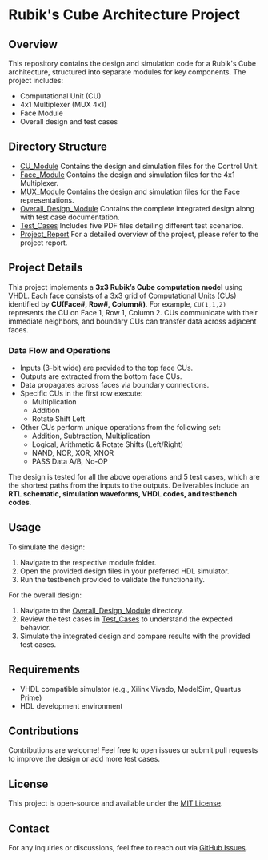 # Rubik's Cube Architecture Project

## Overview

This repository contains the design and simulation code for a Rubik's Cube architecture, structured into separate modules for key components. The project includes:

- Computational Unit (CU)
- 4x1 Multiplexer (MUX 4x1)
- Face Module
- Overall design and test cases
## Directory Structure

- [CU_Module](https://github.com/HanumanSagarBathula7392/Rubiks_Cube_Architecture/tree/main/CU_Module) Contains the design and simulation files for the Control Unit.
- [Face_Module](https://github.com/HanumanSagarBathula7392/Rubiks_Cube_Architecture/tree/main/Face_Module) Contains the design and simulation files for the 4x1 Multiplexer.
- [MUX_Module](https://github.com/HanumanSagarBathula7392/Rubiks_Cube_Architecture/tree/main/MUX_Module) Contains the design and simulation files for the Face representations.
- [Overall_Design_Module](https://github.com/HanumanSagarBathula7392/Rubiks_Cube_Architecture/tree/main/Overall_Design_Module) Contains the complete integrated design along with test case documentation.
- [Test_Cases](https://github.com/HanumanSagarBathula7392/Rubiks_Cube_Architecture/tree/main/Test_Cases) Includes five PDF files detailing different test scenarios.
- [Project_Report](https://github.com/HanumanSagarBathula7392/Rubiks_Cube_Architecture/blob/main/Project_Report.pdf) For a detailed overview of the project, please refer to the project report.

## Project Details

This project implements a **3x3 Rubik’s Cube computation model** using VHDL. Each face consists of a 3x3 grid of Computational Units (CUs) identified by **CU(Face#, Row#, Column#)**. For example, `CU(1,1,2)` represents the CU on Face 1, Row 1, Column 2. CUs communicate with their immediate neighbors, and boundary CUs can transfer data across adjacent faces.

### Data Flow and Operations
- Inputs (3-bit wide) are provided to the top face CUs.
- Outputs are extracted from the bottom face CUs.
- Data propagates across faces via boundary connections.
- Specific CUs in the first row execute:
  - Multiplication
  - Addition
  - Rotate Shift Left
- Other CUs perform unique operations from the following set:
  - Addition, Subtraction, Multiplication
  - Logical, Arithmetic & Rotate Shifts (Left/Right)
  - NAND, NOR, XOR, XNOR
  - PASS Data A/B, No-OP

The design is tested for all the above operations and 5 test cases, which are the shortest paths from the inputs to the outputs. Deliverables include an **RTL schematic, simulation waveforms, VHDL codes, and testbench codes**.

## Usage

To simulate the design:

1. Navigate to the respective module folder.
2. Open the provided design files in your preferred HDL simulator.
3. Run the testbench provided to validate the functionality.

For the overall design:

1. Navigate to the [Overall_Design_Module](https://github.com/HanumanSagarBathula7392/Rubiks_Cube_Architecture/tree/main/Overall_Design_Module) directory.
2. Review the test cases in [Test_Cases](https://github.com/HanumanSagarBathula7392/Rubiks_Cube_Architecture/tree/main/Test_Cases) to understand the expected behavior.
3. Simulate the integrated design and compare results with the provided test cases.

## Requirements

- VHDL compatible simulator (e.g., Xilinx Vivado, ModelSim, Quartus Prime)
- HDL development environment

## Contributions

Contributions are welcome! Feel free to open issues or submit pull requests to improve the design or add more test cases.

## License

This project is open-source and available under the [MIT License](https://github.com/HanumanSagarBathula7392/HanumanSagarBathula7392/blob/main/LICENSE).

## Contact

For any inquiries or discussions, feel free to reach out via [GitHub Issues](https://github.com/HanumanSagarBathula7392/Rubiks_Cube_Architecture/issues).


